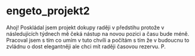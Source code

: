 # engeto_projekt2
Ahoj!
Poskládal jsem projekt dokupy raději v předstihu protože v následujících týdnech mě čeká nástup na novou pozici a času bude méně.
Pracoval jsem s tím co umím v tuto chvíli a počítám s tím že v budoucnu to zvládnu o dost elegantněji ale chci mít raději časovou rezervu.
P.
